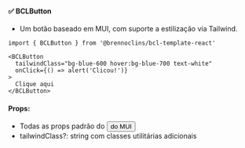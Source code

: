 
#### ✅ BCLButton
- Um botão baseado em MUI, com suporte a estilização via Tailwind.
```tsx
import { BCLButton } from '@brennoclins/bcl-template-react'

<BCLButton
  tailwindClass="bg-blue-600 hover:bg-blue-700 text-white"
  onClick={() => alert('Clicou!')}
>
  Clique aqui
</BCLButton>

```

#### Props:
- Todas as props padrão do <Button /> do MUI
- tailwindClass?: string com classes utilitárias adicionais

